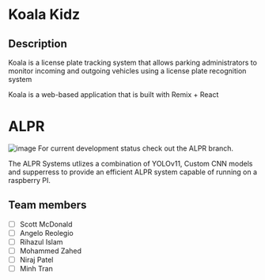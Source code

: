 
# Koala Kidz

## Description

Koala is a license plate tracking system that allows parking administrators to monitor incoming and outgoing vehicles using a license plate recognition system

Koala is a web-based application that is built with Remix + React

# ALPR

![image](https://github.com/user-attachments/assets/899d6ccc-352b-4d48-9d2d-8d4bb1a9b5ed)
For current development status check out the ALPR branch.

The ALPR Systems utlizes a combination of YOLOv11, Custom CNN models and supperress to provide an efficient ALPR system capable of running on a raspberry PI.

## Team members

- [ ] Scott McDonald
- [ ] Angelo Reolegio
- [ ] Rihazul Islam
- [ ] Mohammed Zahed
- [ ] Niraj Patel
- [ ] Minh Tran
